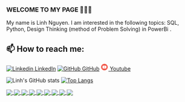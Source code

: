 ### WELCOME TO MY PAGE 👋👋👋
My name is Linh Nguyen. I am interested in the following topics: SQL, Python, Design Thinking (method of Problem Solving) in PowerBi .<br>
## 📫 How to reach me: 

[![Linkedin](https://i.stack.imgur.com/gVE0j.png) LinkedIn](https://www.linkedin.com/in/linhnguyen0405194/) [![GitHub](https://i.stack.imgur.com/tskMh.png) GitHub](https://github.com/LinhNguyen-MyLi) [![Youtube](https://github.com/LinhNguyen-MyLi/LinhNguyen-MyLi/blob/main/Youtube.png) Youtube](https://www.youtube.com/channel/UCAexW4C-nXfHcM5TsRky-bw)


![Linh's GitHub stats](https://github-readme-stats.vercel.app/api?username=LinhNguyen-MyLi&show_icons=true&theme=highcontrast)
[![Top Langs](https://github-readme-stats.vercel.app/api/top-langs/?username=LinhNguyen-MyLi&hide_progress=true&theme=radical)](https://github.com/anuraghazra/github-readme-stats)

<a href="https://github.com/LinhNguyen-MyLi/Google-Analysis-SQL">
  <!-- Change the `github-readme-stats.anuraghazra1.vercel.app` to `github-readme-stats.vercel.app`  -->
  <img align="center" src="https://github-readme-stats.anuraghazra1.vercel.app/api/pin/?username=LinhNguyen-MyLi&repo=Google-Analysis-SQL&theme=vision-friendly-dark" />
</a>    
<a href="https://github.com/LinhNguyen-MyLi/Predict-Democrat-or-Republican">
  <!-- Change the `github-readme-stats.anuraghazra1.vercel.app` to `github-readme-stats.vercel.app`  -->
  <img align="center" src="https://github-readme-stats.anuraghazra1.vercel.app/api/pin/?username=LinhNguyen-MyLi&repo=Predict-Democrat-or-Republican&theme=merko" />
</a>  
<a href="https://github.com/LinhNguyen-MyLi/Predict-UEFA-quarter-final">
  <!-- Change the `github-readme-stats.anuraghazra1.vercel.app` to `github-readme-stats.vercel.app`  -->
  <img align ="center" src="https://github-readme-stats.anuraghazra1.vercel.app/api/pin/?username=LinhNguyen-MyLi&repo=Predict-UEFA-quarter-final&theme=merko" />
</a>
<a href="https://github.com/LinhNguyen-MyLi/Solutions-for-50-days-with-Python-book">
  <!-- Change the `github-readme-stats.anuraghazra1.vercel.app` to `github-readme-stats.vercel.app`  -->
  <img align="center" src="https://github-readme-stats.anuraghazra1.vercel.app/api/pin/?username=LinhNguyen-MyLi&repo=Solutions-for-50-days-with-Python-book&theme=jolly" />
</a>   
<a href="https://github.com/LinhNguyen-MyLi/Collection-Analysis-PowerBi">
  <!-- Change the `github-readme-stats.anuraghazra1.vercel.app` to `github-readme-stats.vercel.app`  -->
  <img align="center" src="https://github-readme-stats.anuraghazra1.vercel.app/api/pin/?username=LinhNguyen-MyLi&repo=Collection-Analysis-PowerBi&theme=chartreuse-dark" />
</a>
<a href="https://github.com/LinhNguyen-MyLi/Python-games">
  <!-- Change the `github-readme-stats.anuraghazra1.vercel.app` to `github-readme-stats.vercel.app`  -->
  <img align="center" src="https://github-readme-stats.anuraghazra1.vercel.app/api/pin/?username=LinhNguyen-MyLi&repo=Python-games&theme=jolly" />
</a>  
<a href="https://github.com/LinhNguyen-MyLi/Solutions-SQL-Datalemeur">
  <!-- Change the `github-readme-stats.anuraghazra1.vercel.app` to `github-readme-stats.vercel.app`  -->
  <img align="center" src="https://github-readme-stats.anuraghazra1.vercel.app/api/pin/?username=LinhNguyen-MyLi&repo=Solutions-SQL-Datalemeur&theme=vision-friendly-dark" />
</a>    
<a href="https://github.com/LinhNguyen-MyLi/RFM-Analysis-Python">
  <!-- Change the `github-readme-stats.anuraghazra1.vercel.app` to `github-readme-stats.vercel.app`  -->
  <img align="center" src="https://github-readme-stats.anuraghazra1.vercel.app/api/pin/?username=LinhNguyen-MyLi&repo=RFM-Analysis-Python&theme=midnight-purple" />
</a>
<a href="https://github.com/LinhNguyen-MyLi/User-churn-Analysis-PowerBI">
  <!-- Change the `github-readme-stats.anuraghazra1.vercel.app` to `github-readme-stats.vercel.app`  -->
  <img align="center" src="https://github-readme-stats.anuraghazra1.vercel.app/api/pin/?username=LinhNguyen-MyLi&repo=User-churn-Analysis-PowerBI&theme=chartreuse-dark" />
</a>   
<a href="https://github.com/LinhNguyen-MyLi/Super-Mario-Agent-PPO-Python">
  <!-- Change the `github-readme-stats.anuraghazra1.vercel.app` to `github-readme-stats.vercel.app`  -->
  <img align="center" src="https://github-readme-stats.anuraghazra1.vercel.app/api/pin/?username=LinhNguyen-MyLi&repo=Super-Mario-Agent-PPO-Python&theme=tokyonight />
</a>          
                  

         




